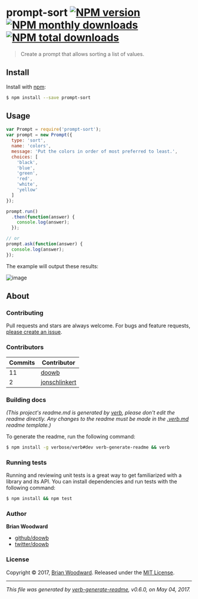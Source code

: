 # prompt-sort [![NPM version](https://img.shields.io/npm/v/prompt-sort.svg?style=flat)](https://www.npmjs.com/package/prompt-sort) [![NPM monthly downloads](https://img.shields.io/npm/dm/prompt-sort.svg?style=flat)](https://npmjs.org/package/prompt-sort) [![NPM total downloads](https://img.shields.io/npm/dt/prompt-sort.svg?style=flat)](https://npmjs.org/package/prompt-sort)

> Create a prompt that allows sorting a list of values.

## Install

Install with [npm](https://www.npmjs.com/):

```sh
$ npm install --save prompt-sort
```

## Usage

```js
var Prompt = require('prompt-sort');
var prompt = new Prompt({
  type: 'sort',
  name: 'colors',
  message: 'Put the colors in order of most preferred to least.',
  choices: [
    'black',
    'blue',
    'green',
    'red',
    'white',
    'yellow'
  ]
});

prompt.run()
  .then(function(answer) {
    console.log(answer);
  });

// or
prompt.ask(function(answer) {
  console.log(answer);
});

```

The example will output these results:

![image](https://cloud.githubusercontent.com/assets/995160/11916001/dffefd1a-a68f-11e5-8ca6-e70ec8134d76.png)

## About

### Contributing

Pull requests and stars are always welcome. For bugs and feature requests, [please create an issue](../../issues/new).

### Contributors

| **Commits** | **Contributor** | 
| --- | --- |
| 11 | [doowb](https://github.com/doowb) |
| 2 | [jonschlinkert](https://github.com/jonschlinkert) |

### Building docs

_(This project's readme.md is generated by [verb](https://github.com/verbose/verb-generate-readme), please don't edit the readme directly. Any changes to the readme must be made in the [.verb.md](.verb.md) readme template.)_

To generate the readme, run the following command:

```sh
$ npm install -g verbose/verb#dev verb-generate-readme && verb
```

### Running tests

Running and reviewing unit tests is a great way to get familiarized with a library and its API. You can install dependencies and run tests with the following command:

```sh
$ npm install && npm test
```

### Author

**Brian Woodward**

* [github/doowb](https://github.com/doowb)
* [twitter/doowb](https://twitter.com/doowb)

### License

Copyright © 2017, [Brian Woodward](https://github.com/doowb).
Released under the [MIT License](LICENSE).

***

_This file was generated by [verb-generate-readme](https://github.com/verbose/verb-generate-readme), v0.6.0, on May 04, 2017._